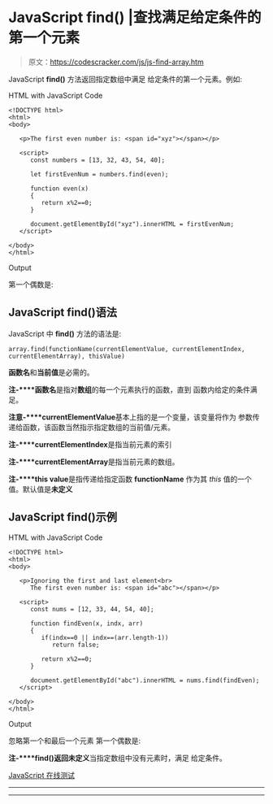 # JavaScript find() |查找满足给定条件的第一个元素

> 原文：<https://codescracker.com/js/js-find-array.htm>

JavaScript **find()** 方法返回指定数组中满足 给定条件的第一个元素。例如:

HTML with JavaScript Code

```
<!DOCTYPE html>
<html>
<body>

   <p>The first even number is: <span id="xyz"></span></p>

   <script>
      const numbers = [13, 32, 43, 54, 40];

      let firstEvenNum = numbers.find(even);

      function even(x)
      {
         return x%2==0;
      }

      document.getElementById("xyz").innerHTML = firstEvenNum;
   </script>

</body>
</html>
```

Output

第一个偶数是:

## JavaScript find()语法

JavaScript 中 **find()** 方法的语法是:

```
array.find(functionName(currentElementValue, currentElementIndex, currentElementArray), thisValue)
```

**函数名**和**当前值**是必需的。

**注-****函数名**是指对**数组**的每一个元素执行的函数，直到 函数内给定的条件满足。

**注意-****currentElementValue**基本上指的是一个变量，该变量将作为 参数传递给函数，该函数当然指示指定数组的当前值/元素。

**注-****currentElementIndex**是指当前元素的索引

**注-****currentElementArray**是指当前元素的数组。

**注-****this value**是指传递给指定函数 **functionName** 作为其 *this* 值的一个值。默认值是**未定义**

## JavaScript find()示例

HTML with JavaScript Code

```
<!DOCTYPE html>
<html>
<body>

   <p>Ignoring the first and last element<br>
      The first even number is: <span id="abc"></span></p>

   <script>
      const nums = [12, 33, 44, 54, 40];

      function findEven(x, indx, arr)
      {
         if(indx==0 || indx==(arr.length-1))
            return false;

         return x%2==0;
      }

      document.getElementById("abc").innerHTML = nums.find(findEven);
   </script>

</body>
</html>
```

Output

忽略第一个和最后一个元素
第一个偶数是:

**注-****find()**返回**未定义**当指定数组中没有元素时，满足 给定条件。

[JavaScript 在线测试](/exam/showtest.php?subid=6)

* * *

* * *